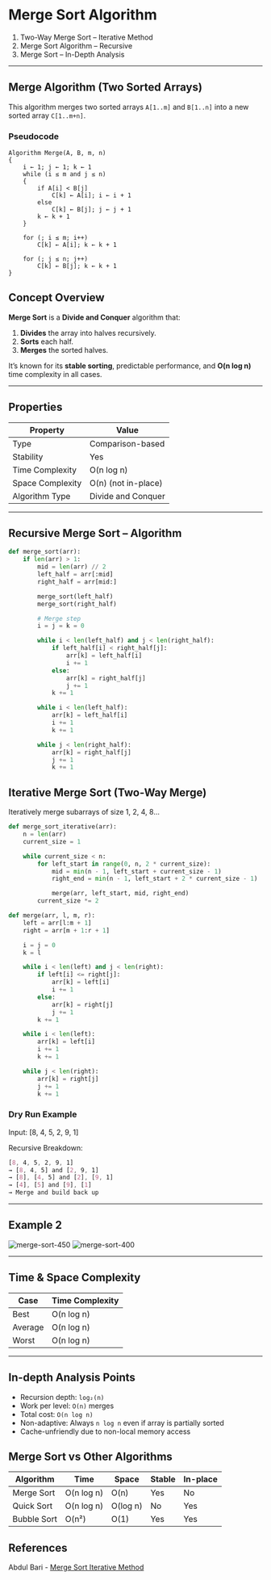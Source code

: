 # Merge Sort Algorithm

1. Two-Way Merge Sort – Iterative Method  
2. Merge Sort Algorithm – Recursive  
3. Merge Sort – In-Depth Analysis

---

## Merge Algorithm (Two Sorted Arrays)

This algorithm merges two sorted arrays `A[1..m]` and `B[1..n]` into a new sorted array `C[1..m+n]`.

### Pseudocode

```text
Algorithm Merge(A, B, m, n)
{
    i ← 1; j ← 1; k ← 1
    while (i ≤ m and j ≤ n)
    {
        if A[i] < B[j]
            C[k] ← A[i]; i ← i + 1
        else
            C[k] ← B[j]; j ← j + 1
        k ← k + 1
    }

    for (; i ≤ m; i++)
        C[k] ← A[i]; k ← k + 1

    for (; j ≤ n; j++)
        C[k] ← B[j]; k ← k + 1
}
```

##  Concept Overview

**Merge Sort** is a **Divide and Conquer** algorithm that:
1. **Divides** the array into halves recursively.
2. **Sorts** each half.
3. **Merges** the sorted halves.

It’s known for its **stable sorting**, predictable performance, and **O(n log n)** time complexity in all cases.

---

## Properties

| Property        | Value           |
|----------------|------------------|
| Type           | Comparison-based |
| Stability      | Yes              |
| Time Complexity| O(n log n)       |
| Space Complexity | O(n) (not in-place) |
| Algorithm Type | Divide and Conquer |

---

## Recursive Merge Sort – Algorithm

```python
def merge_sort(arr):
    if len(arr) > 1:
        mid = len(arr) // 2
        left_half = arr[:mid]
        right_half = arr[mid:]

        merge_sort(left_half)
        merge_sort(right_half)

        # Merge step
        i = j = k = 0

        while i < len(left_half) and j < len(right_half):
            if left_half[i] < right_half[j]:
                arr[k] = left_half[i]
                i += 1
            else:
                arr[k] = right_half[j]
                j += 1
            k += 1

        while i < len(left_half):
            arr[k] = left_half[i]
            i += 1
            k += 1

        while j < len(right_half):
            arr[k] = right_half[j]
            j += 1
            k += 1
```
##  Iterative Merge Sort (Two-Way Merge)

Iteratively merge subarrays of size 1, 2, 4, 8...
```python
def merge_sort_iterative(arr):
    n = len(arr)
    current_size = 1

    while current_size < n:
        for left_start in range(0, n, 2 * current_size):
            mid = min(n - 1, left_start + current_size - 1)
            right_end = min(n - 1, left_start + 2 * current_size - 1)

            merge(arr, left_start, mid, right_end)
        current_size *= 2

def merge(arr, l, m, r):
    left = arr[l:m + 1]
    right = arr[m + 1:r + 1]

    i = j = 0
    k = l

    while i < len(left) and j < len(right):
        if left[i] <= right[j]:
            arr[k] = left[i]
            i += 1
        else:
            arr[k] = right[j]
            j += 1
        k += 1

    while i < len(left):
        arr[k] = left[i]
        i += 1
        k += 1

    while j < len(right):
        arr[k] = right[j]
        j += 1
        k += 1

```
### Dry Run Example
Input: [8, 4, 5, 2, 9, 1]

Recursive Breakdown:
```css
[8, 4, 5, 2, 9, 1]
→ [8, 4, 5] and [2, 9, 1]
→ [8], [4, 5] and [2], [9, 1]
→ [4], [5] and [9], [1]
→ Merge and build back up

```
---
## Example 2
![merge-sort-450](https://github.com/user-attachments/assets/1f8022df-e2e9-4d41-b058-0f135282ac89)
![merge-sort-400](https://github.com/user-attachments/assets/a1323483-a0aa-47c4-b1df-b29eb3d6a08f)

---
## Time & Space Complexity
| Case    | Time Complexity |
| ------- | --------------- |
| Best    | O(n log n)      |
| Average | O(n log n)      |
| Worst   | O(n log n)      |
---
## In-depth Analysis Points
- Recursion depth: `log₂(n)`
- Work per level: `O(n)` merges
- Total cost: `O(n log n)`
- Non-adaptive: Always `n log n` even if array is partially sorted
- Cache-unfriendly due to non-local memory access

## Merge Sort vs Other Algorithms 
| Algorithm   | Time       | Space    | Stable | In-place |
| ----------- | ---------- | -------- | ------ | -------- |
| Merge Sort  | O(n log n) | O(n)     | Yes    | No       |
| Quick Sort  | O(n log n) | O(log n) | No     | Yes      |
| Bubble Sort | O(n²)      | O(1)     | Yes    | Yes      |

##  References
Abdul Bari -  [Merge Sort Iterative Method](https://www.youtube.com/watch?v=mB5HXBb_HY8&list=PLDN4rrl48XKpZkf03iYFl-O29szjTrs_O&index=34&ab_channel=AbdulBari)
